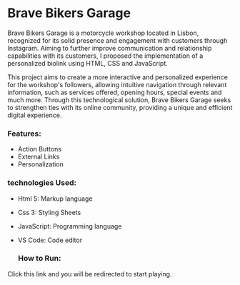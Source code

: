 <h1>Brave Bikers Garage</h1>

<p>Brave Bikers Garage is a motorcycle workshop located in Lisbon, recognized for its solid presence and engagement with customers through Instagram. Aiming to further improve communication and relationship capabilities with its customers, I proposed the implementation of a personalized biolink using HTML, CSS and JavaScript.

This project aims to create a more interactive and personalized experience for the workshop's followers, allowing intuitive navigation through relevant information, such as services offered, opening hours, special events and much more. Through this technological solution, Brave Bikers Garage seeks to strengthen ties with its online community, providing a unique and efficient digital experience.</p>

<h3>Features:</h3>

 - Action Buttons
 - External Links
 - Personalization


<h3>technologies Used:</h3>

- Html 5: Markup language
- Css 3: Styling Sheets 
- JavaScript: Programming language
- VS Code: Code editor

  <h3>How to Run:</h3>

Click this link and you will be redirected to start playing.
